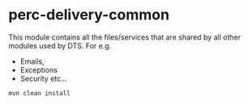 # perc-delivery-common
This module contains all the files/services that are shared by all other modules used by DTS. For e.g.
 * Emails,
 * Exceptions
 * Security
 etc...
 
 ```
 mvn clean install
 ```